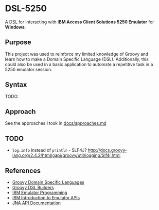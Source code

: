 # DSL-5250

A DSL for interacting with **IBM Access Client Solutions 5250 Emulator** for **Windows**.


## Purpose
This project was used to reinforce my limited knowledge of Groovy and learn how to make a Domain Specific Language (DSL).
Additionally, this could also be used in a basic application to automate a repetitive task in a 5250 emulator session.


## Syntax
TODO:


## Approach
See the approaches I took in [docs/approaches.md](docs/approaches.md)


## TODO
* ```log.info``` instead of ```println``` - SLF4J? http://docs.groovy-lang.org/2.4.2/html/gapi/groovy/util/logging/Slf4j.html


## References
* [Groovy Domain Specific Languages](http://docs.groovy-lang.org/docs/latest/html/documentation/core-domain-specific-languages.html)
* [Groovy DSL Builders](https://medium.com/@musketyr/groovy-dsl-builders-1-the-concept-2d5a97fa0a51)
* [IBM Emulator Programming](https://www.ibm.com/support/knowledgecenter/SSEQ5Y_5.9.0/com.ibm.pcomm.doc/books/html/emulator_programming08.htm)
* [IBM Introduction to Emulator APIs](https://www.ibm.com/support/knowledgecenter/SSEQ5Y_6.0.0/com.ibm.pcomm.doc/books/html/emulator_programming06.htm)
* [JNA API Documentation](https://java-native-access.github.io/jna/4.2.1/overview-summary.html)
